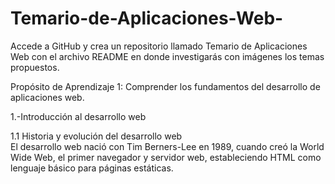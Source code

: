 # Temario-de-Aplicaciones-Web-
Accede a GitHub y crea un repositorio llamado Temario de Aplicaciones Web con el archivo README en donde investigarás con imágenes los temas propuestos.

Propósito de Aprendizaje 1: Comprender los fundamentos del desarrollo de aplicaciones web.

1.-Introducción al desarrollo web

1.1 Historia y evolución del desarrollo web  
El desarrollo web nació con Tim Berners-Lee en 1989, cuando creó la World Wide Web, el primer navegador y servidor web, estableciendo HTML como lenguaje básico para páginas estáticas.





